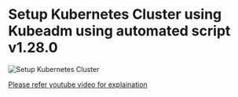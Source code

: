 
<h1>Setup Kubernetes Cluster using Kubeadm using automated script v1.28.0</h1>

![Setup Kubernetes Cluster](/setup-k8s/vagrant-kubeadm/Thumbnail.png "Setup Kubernetes Cluster")

<a href="https://www.youtube.com/watch?v=JJbUNRGoxmk&t=75s" >Please refer youtube video for explaination </a>
